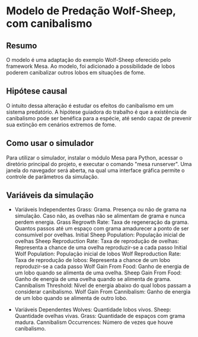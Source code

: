 # Modelo de Predação Wolf-Sheep, com canibalismo

## Resumo

O modelo é uma adaptação do exemplo Wolf-Sheep oferecido pelo framework Mesa. Ao modelo, foi adicionado a possibilidade de lobos poderem canibalizar outros lobos em situações de fome.

## Hipótese causal

O intuito dessa alteração é estudar os efeitos do canibalismo em um sistema predatório. A hipótese guiadora do trabalho é que a existência de canibalismo pode ser benéfica para a espécie, até sendo capaz de prevenir sua extinção em cenários extremos de fome.

## Como usar o simulador

Para utilizar o simulador, instalar o módulo Mesa para Python, acessar o diretório principal do projeto, e executar o comando "mesa runserver". Uma janela do navegador será aberta, na qual uma interface gráfica permite o controle de parâmetros da simulação.

## Variáveis da simulação

- Variáveis Independentes
Grass: Grama. Presença ou não de grama na simulação. Caso não, as ovelhas não se alimentam de grama e nunca perdem energia.
Grass Regrowth Rate: Taxa de regeneração da grama. Quantos passos até um espaço com grama amadurecer a ponto de ser consumível por ovelhas.
Initial Sheep Population: População inicial de ovelhas
Sheep Reproduction Rate: Taxa de reprodução de ovelhas: Representa a chance de uma ovelha reproduzir-se a cada passo
Initial Wolf Population: População inicial de lobos
Wolf Reproduction Rate: Taxa de reprodução de lobos: Representa a chance de um lobo reproduzir-se a cada passo
Wolf Gain From Food: Ganho de energia de um lobo quando se alimenta de uma ovelha.
Sheep Gain From Food: Ganho de energia de uma ovelha quando se alimenta de grama.
Cannibalism Threshold: Nível de energia abaixo do qual lobos passam a considerar canibalismo.
Wolf Gain From Cannibalism: Ganho de energia de um lobo quando se alimenta de outro lobo.

- Variáveis Dependentes
Wolves: Quantidade lobos vivos.
Sheep: Quantidade ovelhas vivas.
Grass: Quantidade de espaços com grama madura.
Cannibalism Occurrences: Número de vezes que houve canibalismo.